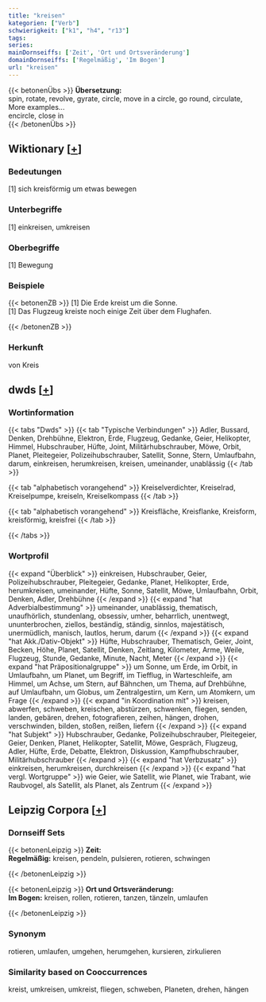 ```yaml
---
title: "kreisen"
kategorien: ["Verb"]
schwierigkeit: ["k1", "h4", "r13"]
tags:
series:
mainDornseiffs: ['Zeit', 'Ort und Ortsveränderung']
domainDornseiffs: ['Regelmäßig', 'Im Bogen']
url: "kreisen"
---
```


{{< betonenÜbs >}}
**Übersetzung:**  
spin, rotate, revolve, gyrate, circle, move in a circle, go  round, circulate, More examples...  
encircle, close in  
{{< /betonenÜbs >}}

## Wiktionary [[+](https://de.wiktionary.org/wiki/kreisen)]

### Bedeutungen
[1] sich kreisförmig um etwas bewegen  

### Unterbegriffe
[1] einkreisen, umkreisen  

### Oberbegriffe
[1] Bewegung  

### Beispiele
{{< betonenZB >}}
[1] Die Erde kreist um die Sonne.  
[1] Das Flugzeug kreiste noch einige Zeit über dem Flughafen.  

{{< /betonenZB >}}
### Herkunft
von Kreis  



## dwds [[+](https://www.dwds.de/wb/kreisen)]

### Wortinformation
{{< tabs "Dwds" >}}
{{< tab "Typische Verbindungen" >}}
Adler, Bussard, Denken, Drehbühne, Elektron, Erde, Flugzeug, Gedanke, Geier, Helikopter, Himmel, Hubschrauber, Hüfte, Joint, Militärhubschrauber, Möwe, Orbit, Planet, Pleitegeier, Polizeihubschrauber, Satellit, Sonne, Stern, Umlaufbahn, darum, einkreisen, herumkreisen, kreisen, umeinander, unablässig
{{< /tab >}}

{{< tab "alphabetisch vorangehend" >}}
Kreiselverdichter, Kreiselrad, Kreiselpumpe, kreiseln, Kreiselkompass
{{< /tab >}}

{{< tab "alphabetisch vorangehend" >}}
Kreisfläche, Kreisflanke, Kreisform, kreisförmig, kreisfrei
{{< /tab >}}

{{< /tabs >}}

### Wortprofil
{{< expand "Überblick" >}} einkreisen, Hubschrauber, Geier, Polizeihubschrauber, Pleitegeier, Gedanke, Planet, Helikopter, Erde, herumkreisen, umeinander, Hüfte, Sonne, Satellit, Möwe, Umlaufbahn, Orbit, Denken, Adler, Drehbühne {{< /expand >}}
{{< expand "hat Adverbialbestimmung" >}} umeinander, unablässig, thematisch, unaufhörlich, stundenlang, obsessiv, umher, beharrlich, unentwegt, ununterbrochen, ziellos, beständig, ständig, sinnlos, majestätisch, unermüdlich, manisch, lautlos, herum, darum {{< /expand >}}
{{< expand "hat Akk./Dativ-Objekt" >}} Hüfte, Hubschrauber, Thematisch, Geier, Joint, Becken, Höhe, Planet, Satellit, Denken, Zeitlang, Kilometer, Arme, Weile, Flugzeug, Stunde, Gedanke, Minute, Nacht, Meter {{< /expand >}}
{{< expand "hat Präpositionalgruppe" >}} um Sonne, um Erde, im Orbit, in Umlaufbahn, um Planet, um Begriff, im Tiefflug, in Warteschleife, am Himmel, um Achse, um Stern, auf Bähnchen, um Thema, auf Drehbühne, auf Umlaufbahn, um Globus, um Zentralgestirn, um Kern, um Atomkern, um Frage {{< /expand >}}
{{< expand "in Koordination mit" >}} kreisen, abwerfen, schweben, kreischen, abstürzen, schwenken, fliegen, senden, landen, gebären, drehen, fotografieren, zeihen, hängen, drohen, verschwinden, bilden, stoßen, reißen, liefern {{< /expand >}}
{{< expand "hat Subjekt" >}} Hubschrauber, Gedanke, Polizeihubschrauber, Pleitegeier, Geier, Denken, Planet, Helikopter, Satellit, Möwe, Gespräch, Flugzeug, Adler, Hüfte, Erde, Debatte, Elektron, Diskussion, Kampfhubschrauber, Militärhubschrauber {{< /expand >}}
{{< expand "hat Verbzusatz" >}} einkreisen, herumkreisen, durchkreisen {{< /expand >}}
{{< expand "hat vergl. Wortgruppe" >}} wie Geier, wie Satellit, wie Planet, wie Trabant, wie Raubvogel, als Satellit, als Planet, als Zentrum {{< /expand >}}

## Leipzig Corpora [[+](https://corpora.uni-leipzig.de/en/res?word=kreisen&corpusId=deu_newscrawl-public_2018)]

### Dornseiff Sets
{{< betonenLeipzig >}}
**Zeit:**  
**Regelmäßig:** kreisen, pendeln, pulsieren, rotieren, schwingen  

{{< /betonenLeipzig >}}


{{< betonenLeipzig >}}
**Ort und Ortsveränderung:**  
**Im Bogen:** kreisen, rollen, rotieren, tanzen, tänzeln, umlaufen  

{{< /betonenLeipzig >}}

### Synonym
rotieren, umlaufen, umgehen, herumgehen, kursieren, zirkulieren


### Similarity based on Cooccurrences
kreist, umkreisen, umkreist, fliegen, schweben, Planeten, drehen, hängen


